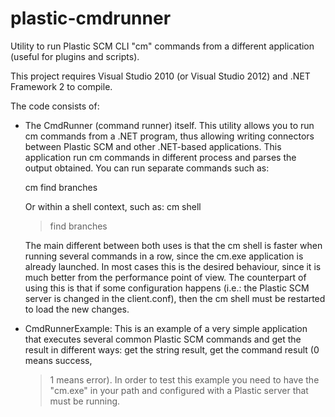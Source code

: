 plastic-cmdrunner
=================

Utility to run Plastic SCM CLI "cm" commands from a different application (useful for plugins and scripts).

This project requires Visual Studio 2010 (or Visual Studio 2012) and .NET Framework 2 to compile.

The code consists of:
* The CmdRunner (command runner) itself. This utility allows you to run cm commands from a .NET program,
  thus allowing writing connectors between Plastic SCM and other .NET-based applications. This application
  run cm commands in different process and parses the output obtained. You can run separate commands such as:
  
  cm find branches
  
  Or within a shell context, such as:
  cm shell
  > find branches
  
  The main different between both uses is that the cm shell is faster when running several commands in a row,
  since the cm.exe application is already launched. In most cases this is the desired behaviour, since it is
  much better from the performance point of view. The counterpart of using this is that if some configuration
  happens (i.e.: the Plastic SCM server is changed in the client.conf), then the cm shell must be restarted to
  load the new changes.

* CmdRunnerExample: This is an example of a very simple application that executes several common Plastic SCM
  commands and get the result in different ways: get the string result, get the command result (0 means success,
  > 1 means error). In order to test this example you need to have the "cm.exe" in your path and configured with
  a Plastic server that must be running.
